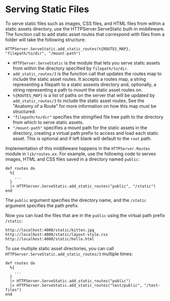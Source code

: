 # Serving Static Files

To serve static files such as images, CSS files, and HTML files from within a static assets directory, use the HTTPServer.ServeStatic built-in middleware. The function call to add static asset routes that correspond with files from a folder will take the following structure:

```
HTTPServer.ServeStatic.add_static_routes(%{ROUTES_MAP}, "filepath/to/dir", "/mount-path")
```

* `HTTPServer.ServeStatic` is the module that lets you serve static assets from within the directory specified by `filepath/to/dir`.
* `add_static_routes/3` is the function call that updates the routes map to include the static asset routes. It accepts a routes map, a string representing a filepath to a static assests directory and, optionally, a string representing a path to mount the static asset routes on.
* `%{ROUTES_MAP}` is a list of paths on the server that will be updated by `add_static_routes/3` to include the static asset routes. See the "Anatomy of a Route" for more information on how this map must be structured.
* `"filepath/to/dir"` specifies the stringified file tree path to the directory from which to serve static assets.
* `"/mount-path"` specifies a mount path for the static assets in the directory, creating a virtual path prefix to access and load each static asset. This is optional and if left blank will default to the `root` path.

Implementation of this middleware happens in the `HTTPServer.Routes` module in `lib/routes.ex`. For example, use the following code to serves images, HTML and CSS files saved in a directory named `public`:

```
def routes do 
  %{
    ...
  }
  |> HTTPServer.ServeStatic.add_static_routes("public", "/static")
end
```

The `public` argument specifies the directory name, and the `/static` argument specifies the path prefix.

Now you can load the files that are in the `public` using the virtual path prefix `/static`:

```
http://localhost:4000/static/kitten.jpg
http://localhost:4000/static/layout-style.css
http://localhost:4000/static/hello.html
```

To use multiple static asset directories, you can call `HTTPServer.ServeStatic.add_static_routes/3` multiple times:

```
def routes do 
  %{
    ...
  }
  |> HTTPServer.ServeStatic.add_static_routes("public")
  |> HTTPServer.ServeStatic.add_static_routes("test/public", "/test-files")
end
```
